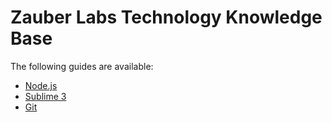 Zauber Labs Technology Knowledge Base
=====================================

The following guides are available:

 * [Node.js](./guides/node.js.md)
 * [Sublime 3](./guides/sublime3.md)
 * [Git](./guides/git.md)



